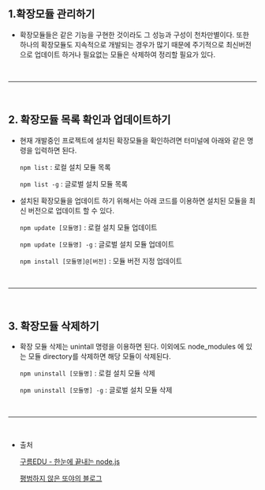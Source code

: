 ## 1.확장모듈 관리하기
- 확장모듈들은 같은 기능을 구현한 것이라도 그 성능과 구성이 천차만별이다. 또한 하나의 확장모듈도 지속적으로 개발되는 경우가 많기 때문에 주기적으로 최신버전으로 업데이트 하거나 필요없는 모듈은 삭제하여 정리할 필요가 있다.

<br>
<hr>
<br>

## 2. 확장모듈 목록 확인과 업데이트하기
- 현재 개발중인 프로젝트에 설치된 확장모듈을 확인하려면 터미널에 아래와 같은 명령을 입력하면 된다.

    `npm list` : 로컬 설치 모듈 목록

    `npm list -g` : 글로벌 설치 모듈 목록

- 설치된 확장모듈을 업데이트 하기 위해서는 아래 코드를 이용하면 설치된 모듈을 최신 버전으로 업데이트 할 수 있다.
    
    `npm update [모듈명]` : 로컬 설치 모듈 업데이트
    
    `npm update [모듈명] -g` : 글로벌 설치 모듈 업데이트

    `npm install [모듈명]@[버전]` : 모듈 버전 지정 업데이트

<br>
<hr>
<br>

## 3. 확장모듈 삭제하기
- 확장 모듈 삭제는 unintall 명령을 이용하면 된다. 이외에도 node_modules 에 있는 모듈 directory를 삭제하면 해당 모듈이 삭제된다.
    
    `npm uninstall [모듈명]` : 로컬 설치 모듈 삭제
    
    `npm uninstall [모듈명] -g` : 글로벌 설치 모듈 삭제

<br>
<hr>
<br>

- 출처

    <a href="https://edu.goorm.io/learn/lecture/557/%ED%95%9C-%EB%88%88%EC%97%90-%EB%81%9D%EB%82%B4%EB%8A%94-node-js/lesson/174370/%ED%99%95%EC%9E%A5%EB%AA%A8%EB%93%88-%EA%B4%80%EB%A6%AC">구름EDU - 한눈에 끝내는 node.js</a>

    <a href="https://tofusand-dev.tistory.com/97">평범하지 않은 또야의 블로그  </a>